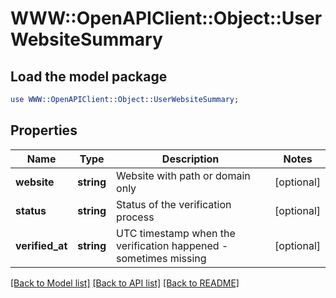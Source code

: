 # WWW::OpenAPIClient::Object::UserWebsiteSummary

## Load the model package
```perl
use WWW::OpenAPIClient::Object::UserWebsiteSummary;
```

## Properties
Name | Type | Description | Notes
------------ | ------------- | ------------- | -------------
**website** | **string** | Website with path or domain only | [optional] 
**status** | **string** | Status of the verification process | [optional] 
**verified_at** | **string** | UTC timestamp when the verification happened - sometimes missing | [optional] 

[[Back to Model list]](../README.md#documentation-for-models) [[Back to API list]](../README.md#documentation-for-api-endpoints) [[Back to README]](../README.md)



